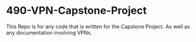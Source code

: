 # 490-VPN-Capstone-Project

This Repo is for any code that is written for the Capstone Project.
As well as any documentation involving VPNs.
